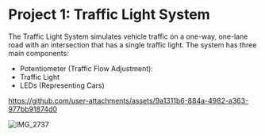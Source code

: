 # Project 1: Traffic Light System

The Traffic Light System simulates vehicle traffic on a one-way, one-lane road with an
intersection that has a single traffic light. The system has three main components:

- Potentiometer (Traffic Flow Adjustment):
- Traffic Light
- LEDs (Representing Cars)

https://github.com/user-attachments/assets/9a1311b6-884a-4982-a363-977bb91874d0



![IMG_2737](https://github.com/user-attachments/assets/4274680e-641c-4a20-8a3c-c56aafa7acae)
